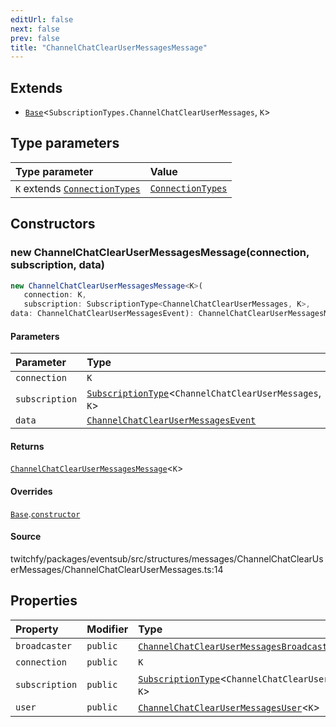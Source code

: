 ```yaml
---
editUrl: false
next: false
prev: false
title: "ChannelChatClearUserMessagesMessage"
---
```


## Extends

- [`Base`](/api/eventsub/classes/base/)\<`SubscriptionTypes.ChannelChatClearUserMessages`, `K`\>

## Type parameters

| Type parameter | Value |
| :------ | :------ |
| `K` extends [`ConnectionTypes`](/api/eventsub/type-aliases/connectiontypes/) | [`ConnectionTypes`](/api/eventsub/type-aliases/connectiontypes/) |

## Constructors

### new ChannelChatClearUserMessagesMessage(connection, subscription, data)

```ts
new ChannelChatClearUserMessagesMessage<K>(
   connection: K, 
   subscription: SubscriptionType<ChannelChatClearUserMessages, K>, 
data: ChannelChatClearUserMessagesEvent): ChannelChatClearUserMessagesMessage<K>
```

#### Parameters

| Parameter | Type |
| :------ | :------ |
| `connection` | `K` |
| `subscription` | [`SubscriptionType`](/api/eventsub/type-aliases/subscriptiontype/)\<`ChannelChatClearUserMessages`, `K`\> |
| `data` | [`ChannelChatClearUserMessagesEvent`](/api/eventsub/interfaces/channelchatclearusermessagesevent/) |

#### Returns

[`ChannelChatClearUserMessagesMessage`](/api/eventsub/classes/channelchatclearusermessagesmessage/)\<`K`\>

#### Overrides

[`Base`](/api/eventsub/classes/base/).[`constructor`](/api/eventsub/classes/base/#constructors)

#### Source

twitchfy/packages/eventsub/src/structures/messages/ChannelChatClearUserMessages/ChannelChatClearUserMessages.ts:14

## Properties

| Property | Modifier | Type | Inherited from |
| :------ | :------ | :------ | :------ |
| `broadcaster` | `public` | [`ChannelChatClearUserMessagesBroadcaster`](/api/eventsub/classes/channelchatclearusermessagesbroadcaster/)\<`K`\> | - |
| `connection` | `public` | `K` | [`Base`](/api/eventsub/classes/base/).`connection` |
| `subscription` | `public` | [`SubscriptionType`](/api/eventsub/type-aliases/subscriptiontype/)\<`ChannelChatClearUserMessages`, `K`\> | [`Base`](/api/eventsub/classes/base/).`subscription` |
| `user` | `public` | [`ChannelChatClearUserMessagesUser`](/api/eventsub/classes/channelchatclearusermessagesuser/)\<`K`\> | - |
